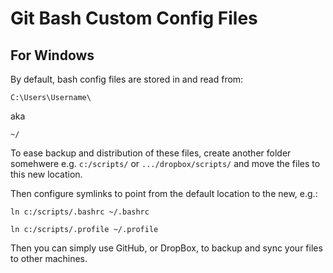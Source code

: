# Git Bash Custom Config Files

## For Windows

By default, bash config files are stored in and read from:
```
C:\Users\Username\
```
aka
```
~/
```

To ease backup and distribution of these files, create another folder somehwere e.g. `c:/scripts/` or `.../dropbox/scripts/` and move the files to this new location.

Then configure symlinks to point from the default location to the new, e.g.:

`ln c:/scripts/.bashrc ~/.bashrc`

`ln c:/scripts/.profile ~/.profile`

Then you can simply use GitHub, or DropBox, to backup and sync your files to other machines.
